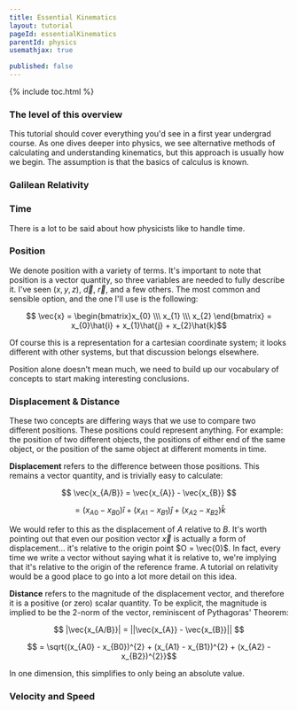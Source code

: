```yaml
---
title: Essential Kinematics
layout: tutorial
pageId: essentialKinematics
parentId: physics
usemathjax: true

published: false
---
```


{% include toc.html %}

### The level of this overview

This tutorial should cover everything you'd see in a first year undergrad course. As one dives deeper into physics, we see alternative methods of calculating and understanding kinematics, but this approach is usually how we begin. The assumption is that the basics of calculus is known.

### Galilean Relativity

### Time

There is a lot to be said about how physicists like to handle time. 

### Position

We denote position with a variety of terms. It's important to note that position is a vector quantity, so three variables are needed to fully describe it. I've seen $(x, y, z)$, $\vec{d}$, $\vec{r}$, and a few others. The most common and sensible option, and the one I'll use is the following:

$$ \vec{x} = \begin{bmatrix}x_{0} \\\ x_{1} \\\ x_{2} \end{bmatrix} = x_{0}\hat{i} + x_{1}\hat{j} + x_{2}\hat{k}$$

Of course this is a representation for a cartesian coordinate system; it looks different with other systems, but that discussion belongs elsewhere.

Position alone doesn't mean much, we need to build up our vocabulary of concepts to start making interesting conclusions.

### Displacement & Distance

These two concepts are differing ways that we use to compare two different positions. These positions could represent anything. For example: the position of two different objects, the positions of either end of the same object, or the position of the same object at different moments in time.

**Displacement** refers to the difference between those positions. This remains a vector quantity, and is trivially easy to calculate:

$$ \vec{x_{A/B}} = \vec{x_{A}} - \vec{x_{B}} $$

$$ = (x_{A0} - x_{B0})\hat{i} + (x_{A1} - x_{B1})\hat{j} + (x_{A2} - x_{B2})\hat{k}$$

We would refer to this as the displacement of $A$ relative to $B$. It's worth pointing out that even our position vector $\vec{x}$ is actually a form of displacement... it's relative to the origin point $O = \vec{0}$. In fact, every time we write a vector without saying what it is relative to, we're implying that it's relative to the origin of the reference frame. A tutorial on relativity would be a good place to go into a lot more detail on this idea.

**Distance** refers to the magnitude of the displacement vector, and therefore it is a positive (or zero) scalar quantity. To be explicit, the magnitude is implied to be the 2-norm of the vector, reminiscent of Pythagoras' Theorem:

$$ |\vec{x_{A/B}}| = ||\vec{x_{A}} - \vec{x_{B}}|| $$

$$ = \sqrt{(x_{A0} - x_{B0})^{2} + (x_{A1} - x_{B1})^{2} + (x_{A2} - x_{B2})^{2}}$$

In one dimension, this simplifies to only being an absolute value.

### Velocity and Speed

